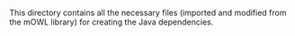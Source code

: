 This directory contains all the necessary files (imported and modified from the mOWL library) for creating the Java dependencies. 
